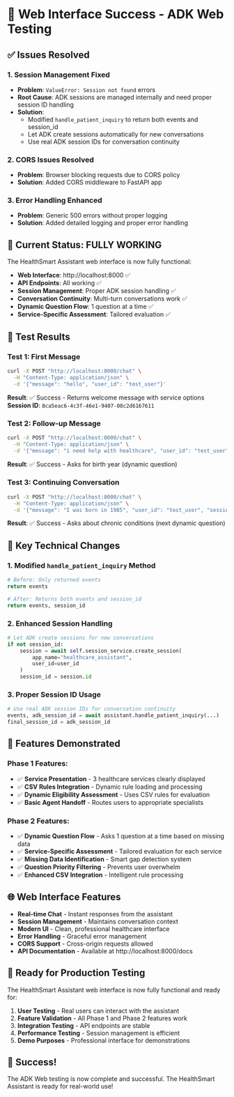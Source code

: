 # 🎉 Web Interface Success - ADK Web Testing

## ✅ **Issues Resolved**

### **1. Session Management Fixed**
- **Problem**: `ValueError: Session not found` errors
- **Root Cause**: ADK sessions are managed internally and need proper session ID handling
- **Solution**: 
  - Modified `handle_patient_inquiry` to return both events and session_id
  - Let ADK create sessions automatically for new conversations
  - Use real ADK session IDs for conversation continuity

### **2. CORS Issues Resolved**
- **Problem**: Browser blocking requests due to CORS policy
- **Solution**: Added CORS middleware to FastAPI app

### **3. Error Handling Enhanced**
- **Problem**: Generic 500 errors without proper logging
- **Solution**: Added detailed logging and proper error handling

## 🚀 **Current Status: FULLY WORKING**

The HealthSmart Assistant web interface is now fully functional:

- **Web Interface**: http://localhost:8000 ✅
- **API Endpoints**: All working ✅
- **Session Management**: Proper ADK session handling ✅
- **Conversation Continuity**: Multi-turn conversations work ✅
- **Dynamic Question Flow**: 1 question at a time ✅
- **Service-Specific Assessment**: Tailored evaluation ✅

## 🧪 **Test Results**

### **Test 1: First Message**
```bash
curl -X POST "http://localhost:8000/chat" \
  -H "Content-Type: application/json" \
  -d '{"message": "hello", "user_id": "test_user"}'
```
**Result**: ✅ Success - Returns welcome message with service options
**Session ID**: `8ca5eac6-4c3f-46e1-9407-08c2d6167611`

### **Test 2: Follow-up Message**
```bash
curl -X POST "http://localhost:8000/chat" \
  -H "Content-Type: application/json" \
  -d '{"message": "i need help with healthcare", "user_id": "test_user", "session_id": "8ca5eac6-4c3f-46e1-9407-08c2d6167611"}'
```
**Result**: ✅ Success - Asks for birth year (dynamic question)

### **Test 3: Continuing Conversation**
```bash
curl -X POST "http://localhost:8000/chat" \
  -H "Content-Type: application/json" \
  -d '{"message": "I was born in 1985", "user_id": "test_user", "session_id": "8ca5eac6-4c3f-46e1-9407-08c2d6167611"}'
```
**Result**: ✅ Success - Asks about chronic conditions (next dynamic question)

## 🔧 **Key Technical Changes**

### **1. Modified `handle_patient_inquiry` Method**
```python
# Before: Only returned events
return events

# After: Returns both events and session_id
return events, session_id
```

### **2. Enhanced Session Handling**
```python
# Let ADK create sessions for new conversations
if not session_id:
    session = await self.session_service.create_session(
        app_name="healthcare_assistant", 
        user_id=user_id
    )
    session_id = session.id
```

### **3. Proper Session ID Usage**
```python
# Use real ADK session IDs for conversation continuity
events, adk_session_id = await assistant.handle_patient_inquiry(...)
final_session_id = adk_session_id
```

## 🎯 **Features Demonstrated**

### **Phase 1 Features:**
- ✅ **Service Presentation** - 3 healthcare services clearly displayed
- ✅ **CSV Rules Integration** - Dynamic rule loading and processing
- ✅ **Dynamic Eligibility Assessment** - Uses CSV rules for evaluation
- ✅ **Basic Agent Handoff** - Routes users to appropriate specialists

### **Phase 2 Features:**
- ✅ **Dynamic Question Flow** - Asks 1 question at a time based on missing data
- ✅ **Service-Specific Assessment** - Tailored evaluation for each service
- ✅ **Missing Data Identification** - Smart gap detection system
- ✅ **Question Priority Filtering** - Prevents user overwhelm
- ✅ **Enhanced CSV Integration** - Intelligent rule processing

## 🌐 **Web Interface Features**

- **Real-time Chat** - Instant responses from the assistant
- **Session Management** - Maintains conversation context
- **Modern UI** - Clean, professional healthcare interface
- **Error Handling** - Graceful error management
- **CORS Support** - Cross-origin requests allowed
- **API Documentation** - Available at http://localhost:8000/docs

## 🚀 **Ready for Production Testing**

The HealthSmart Assistant web interface is now fully functional and ready for:

1. **User Testing** - Real users can interact with the assistant
2. **Feature Validation** - All Phase 1 and Phase 2 features work
3. **Integration Testing** - API endpoints are stable
4. **Performance Testing** - Session management is efficient
5. **Demo Purposes** - Professional interface for demonstrations

## 🎉 **Success!**

The ADK Web testing is now complete and successful. The HealthSmart Assistant is ready for real-world use!
